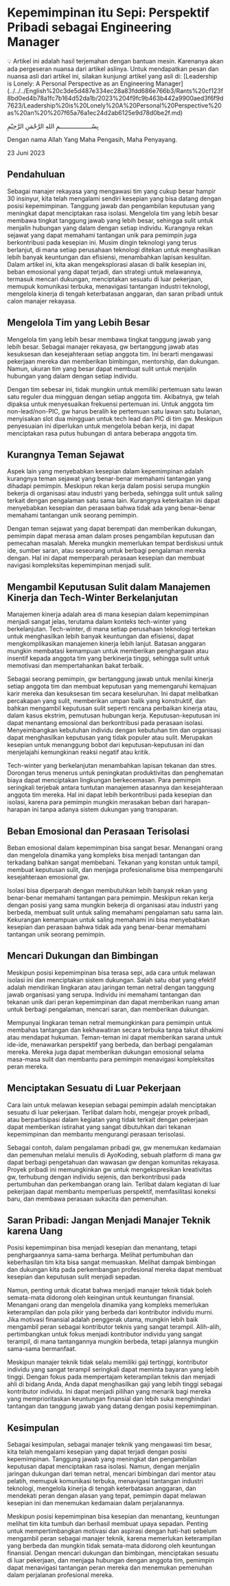 # Kepemimpinan itu Sepi: Perspektif Pribadi sebagai Engineering Manager

<aside>
💡 Artikel ini adalah hasil terjemahan dengan bantuan mesin. Karenanya akan ada pergeseran nuansa dari artikel aslinya. Untuk mendapatkan pesan dan  nuansa asli dari artikel ini, silakan kunjungi artikel yang asli di: [Leadership is Lonely: A Personal Perspective as an Engineering Manager](../../../English%20c3de5d487e334ec28a83fdd686e766b3/Rants%20cf123f8bd0ed4b78a1fc7b164d52da1b/2023%204f9fc9b463b442a9900aed3f6f9d7623/Leadership%20is%20Lonely%20A%20Personal%20Perspective%20as%20an%20%207f65a76a1ec24d2ab6125e9d78d0be2f.md)

</aside>

بِسْــــــــــــــــــمِ اللهِ الرَّحْمَنِ الرَّحِيْمِ

Dengan nama Allah Yang Maha Pengasih, Maha Penyayang.

23 Juni 2023

## Pendahuluan

Sebagai manajer rekayasa yang mengawasi tim yang cukup besar hampir 30 insinyur, kita telah mengalami sendiri kesepian yang bisa datang dengan posisi kepemimpinan. Tanggung jawab dan pengambilan keputusan yang meningkat dapat menciptakan rasa isolasi. Mengelola tim yang lebih besar membawa tingkat tanggung jawab yang lebih besar, sehingga sulit untuk menjalin hubungan yang dalam dengan setiap individu. Kurangnya rekan sejawat yang dapat memahami tantangan unik para pemimpin juga berkontribusi pada kesepian ini. Musim dingin teknologi yang terus berlanjut, di mana setiap perusahaan teknologi ditekan untuk menghasilkan lebih banyak keuntungan dan efisiensi, menambahkan lapisan kesulitan. Dalam artikel ini, kita akan mengeksplorasi alasan di balik kesepian ini, beban emosional yang dapat terjadi, dan strategi untuk melawannya, termasuk mencari dukungan, menciptakan sesuatu di luar pekerjaan, memupuk komunikasi terbuka, menavigasi tantangan industri teknologi, mengelola kinerja di tengah keterbatasan anggaran, dan saran pribadi untuk calon manajer rekayasa.

## Mengelola Tim yang Lebih Besar

Mengelola tim yang lebih besar membawa tingkat tanggung jawab yang lebih besar. Sebagai manajer rekayasa, gw bertanggung jawab atas kesuksesan dan kesejahteraan setiap anggota tim. Ini berarti mengawasi pekerjaan mereka dan memberikan bimbingan, mentorship, dan dukungan. Namun, ukuran tim yang besar dapat membuat sulit untuk menjalin hubungan yang dalam dengan setiap individu.

Dengan tim sebesar ini, tidak mungkin untuk memiliki pertemuan satu lawan satu reguler dua mingguan dengan setiap anggota tim. Akibatnya, gw telah dipaksa untuk menyesuaikan frekuensi pertemuan ini. Untuk anggota tim non-lead/non-PIC, gw harus beralih ke pertemuan satu lawan satu bulanan, menyisakan slot dua mingguan untuk tech lead dan PIC di tim gw. Meskipun penyesuaian ini diperlukan untuk mengelola beban kerja, ini dapat menciptakan rasa putus hubungan di antara beberapa anggota tim.

## Kurangnya Teman Sejawat

Aspek lain yang menyebabkan kesepian dalam kepemimpinan adalah kurangnya teman sejawat yang benar-benar memahami tantangan yang dihadapi pemimpin. Meskipun rekan kerja dalam posisi serupa mungkin bekerja di organisasi atau industri yang berbeda, sehingga sulit untuk saling terkait dengan pengalaman satu sama lain. Kurangnya keterkaitan ini dapat menyebabkan kesepian dan perasaan bahwa tidak ada yang benar-benar memahami tantangan unik seorang pemimpin.

Dengan teman sejawat yang dapat berempati dan memberikan dukungan, pemimpin dapat merasa aman dalam proses pengambilan keputusan dan pemecahan masalah. Mereka mungkin memerlukan tempat berdiskusi untuk ide, sumber saran, atau seseorang untuk berbagi pengalaman mereka dengan. Hal ini dapat memperparah perasaan kesepian dan membuat navigasi kompleksitas kepemimpinan menjadi sulit.

## Mengambil Keputusan Sulit dalam Manajemen Kinerja dan Tech-Winter Berkelanjutan

Manajemen kinerja adalah area di mana kesepian dalam kepemimpinan menjadi sangat jelas, terutama dalam konteks tech-winter yang berkelanjutan. Tech-winter, di mana setiap perusahaan teknologi tertekan untuk menghasilkan lebih banyak keuntungan dan efisiensi, dapat mengkomplikasikan manajemen kinerja lebih lanjut. Batasan anggaran mungkin membatasi kemampuan untuk memberikan penghargaan atau insentif kepada anggota tim yang berkinerja tinggi, sehingga sulit untuk memotivasi dan mempertahankan bakat terbaik.

Sebagai seorang pemimpin, gw bertanggung jawab untuk menilai kinerja setiap anggota tim dan membuat keputusan yang memengaruhi kemajuan karir mereka dan kesuksesan tim secara keseluruhan. Ini dapat melibatkan percakapan yang sulit, memberikan umpan balik yang konstruktif, dan bahkan mengambil keputusan sulit seperti rencana perbaikan kinerja atau, dalam kasus ekstrim, pemutusan hubungan kerja. Keputusan-keputusan ini dapat menantang emosional dan berkontribusi pada perasaan isolasi. Menyeimbangkan kebutuhan individu dengan kebutuhan tim dan organisasi dapat menghasilkan keputusan yang tidak populer atau sulit. Merupakan kesepian untuk menanggung bobot dari keputusan-keputusan ini dan menjelajahi kemungkinan reaksi negatif atau kritik.

Tech-winter yang berkelanjutan menambahkan lapisan tekanan dan stres. Dorongan terus menerus untuk peningkatan produktivitas dan penghematan biaya dapat menciptakan lingkungan berkecemasan. Para pemimpin seringkali terjebak antara tuntutan manajemen atasannya dan kesejahteraan anggota tim mereka. Hal ini dapat lebih berkontribusi pada kesepian dan isolasi, karena para pemimpin mungkin merasakan beban dari harapan-harapan ini tanpa adanya sistem dukungan yang transparan.

## Beban Emosional dan Perasaan Terisolasi

Beban emosional dalam kepemimpinan bisa sangat besar. Menangani orang dan mengelola dinamika yang kompleks bisa menjadi tantangan dan terkadang bahkan sangat membebani. Tekanan yang konstan untuk tampil, membuat keputusan sulit, dan menjaga profesionalisme bisa mempengaruhi kesejahteraan emosional gw.

Isolasi bisa diperparah dengan membutuhkan lebih banyak rekan yang benar-benar memahami tantangan para pemimpin. Meskipun rekan kerja dengan posisi yang sama mungkin bekerja di organisasi atau industri yang berbeda, membuat sulit untuk saling memahami pengalaman satu sama lain. Kekurangan kemampuan untuk saling memahami ini bisa menyebabkan kesepian dan perasaan bahwa tidak ada yang benar-benar memahami tantangan unik seorang pemimpin.

## Mencari Dukungan dan Bimbingan

Meskipun posisi kepemimpinan bisa terasa sepi, ada cara untuk melawan isolasi ini dan menciptakan sistem dukungan. Salah satu obat yang efektif adalah mendirikan lingkaran atau jaringan teman netral dengan tanggung jawab organisasi yang serupa. Individu ini memahami tantangan dan tekanan unik dari peran kepemimpinan dan dapat memberikan ruang aman untuk berbagi pengalaman, mencari saran, dan memberikan dukungan.

Mempunyai lingkaran teman netral memungkinkan para pemimpin untuk membahas tantangan dan kekhawatiran secara terbuka tanpa takut dihakimi atau mendapat hukuman. Teman-teman ini dapat memberikan sarana untuk ide-ide, menawarkan perspektif yang berbeda, dan berbagi pengalaman mereka. Mereka juga dapat memberikan dukungan emosional selama masa-masa sulit dan membantu para pemimpin menavigasi kompleksitas peran mereka.

## Menciptakan Sesuatu di Luar Pekerjaan

Cara lain untuk melawan kesepian sebagai pemimpin adalah menciptakan sesuatu di luar pekerjaan. Terlibat dalam hobi, mengejar proyek pribadi, atau berpartisipasi dalam kegiatan yang tidak terkait dengan pekerjaan dapat memberikan istirahat yang sangat dibutuhkan dari tekanan kepemimpinan dan membantu mengurangi perasaan terisolasi.

Sebagai contoh, dalam pengalaman pribadi gw, gw menemukan kedamaian dan pemenuhan melalui menulis di AyoKoding, sebuah platform di mana gw dapat berbagi pengetahuan dan wawasan gw dengan komunitas rekayasa. Proyek pribadi ini memungkinkan gw untuk mengekspresikan kreativitas gw, terhubung dengan individu sejenis, dan berkontribusi pada pertumbuhan dan perkembangan orang lain. Terlibat dalam kegiatan di luar pekerjaan dapat membantu memperluas perspektif, memfasilitasi koneksi baru, dan membawa perasaan sukacita dan pemenuhan.

## Saran Pribadi: Jangan Menjadi Manajer Teknik karena Uang

Posisi kepemimpinan bisa menjadi kesepian dan menantang, tetapi penghargaannya sama-sama berharga. Melihat pertumbuhan dan keberhasilan tim kita bisa sangat memuaskan. Melihat dampak bimbingan dan dukungan kita pada perkembangan profesional mereka dapat membuat kesepian dan keputusan sulit menjadi sepadan.

Namun, penting untuk dicatat bahwa menjadi manajer teknik tidak boleh semata-mata didorong oleh keinginan untuk keuntungan finansial. Menangani orang dan mengelola dinamika yang kompleks memerlukan keterampilan dan pola pikir yang berbeda dari kontributor individu murni. Jika motivasi finansial adalah penggerak utama, mungkin lebih baik mengambil peran sebagai kontributor teknis yang sangat terampil. Alih-alih, pertimbangkan untuk fokus menjadi kontributor individu yang sangat terampil, di mana tantangannya mungkin berbeda, tetapi jalannya mungkin sama-sama bermanfaat.

Meskipun manajer teknik tidak selalu memiliki gaji tertinggi, kontributor individu yang sangat terampil seringkali dapat meminta bayaran yang lebih tinggi. Dengan fokus pada mempertajam keterampilan teknis dan menjadi ahli di bidang Anda, Anda dapat menghasilkan gaji yang lebih tinggi sebagai kontributor individu. Ini dapat menjadi pilihan yang menarik bagi mereka yang memprioritaskan keuntungan finansial dan lebih suka menghindari tantangan dan tanggung jawab yang datang dengan posisi kepemimpinan.

## Kesimpulan

Sebagai kesimpulan, sebagai manajer teknik yang mengawasi tim besar, kita telah mengalami kesepian yang dapat terjadi dengan posisi kepemimpinan. Tanggung jawab yang meningkat dan pengambilan keputusan dapat menciptakan rasa isolasi. Namun, dengan menjalin jaringan dukungan dari teman netral, mencari bimbingan dari mentor atau pelatih, memupuk komunikasi terbuka, menavigasi tantangan industri teknologi, mengelola kinerja di tengah keterbatasan anggaran, dan mendekati peran dengan alasan yang tepat, pemimpin dapat melawan kesepian ini dan menemukan kedamaian dalam perjalanannya.

Meskipun posisi kepemimpinan bisa kesepian dan menantang, keuntungan melihat tim kita tumbuh dan berhasil membuat upaya sepadan. Penting untuk mempertimbangkan motivasi dan aspirasi dengan hati-hati sebelum mengambil peran sebagai manajer teknik, karena memerlukan keterampilan yang berbeda dan mungkin tidak semata-mata didorong oleh keuntungan finansial. Dengan mencari dukungan dan bimbingan, menciptakan sesuatu di luar pekerjaan, dan menjaga hubungan dengan anggota tim, pemimpin dapat menavigasi tantangan peran mereka dan menemukan pemenuhan dalam perjalanan profesional mereka.
